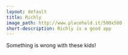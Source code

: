 ```yaml
---
layout: default
title: Richly
image_path: http://www.placehold.it/500x500
short-description: Richly is a good app
---
```


Something is wrong with these kids!

